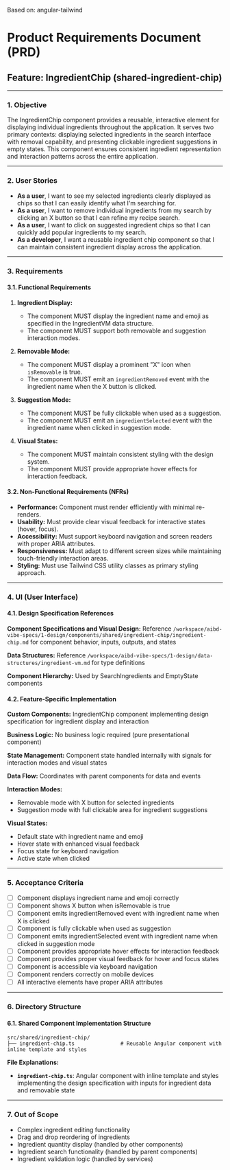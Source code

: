Based on: angular-tailwind

# Product Requirements Document (PRD)

## Feature: IngredientChip (shared-ingredient-chip)

---

### 1. Objective

The IngredientChip component provides a reusable, interactive element for displaying individual ingredients throughout the application. It serves two primary contexts: displaying selected ingredients in the search interface with removal capability, and presenting clickable ingredient suggestions in empty states. This component ensures consistent ingredient representation and interaction patterns across the entire application.

---

### 2. User Stories

- **As a user**, I want to see my selected ingredients clearly displayed as chips so that I can easily identify what I'm searching for.
- **As a user**, I want to remove individual ingredients from my search by clicking an X button so that I can refine my recipe search.
- **As a user**, I want to click on suggested ingredient chips so that I can quickly add popular ingredients to my search.
- **As a developer**, I want a reusable ingredient chip component so that I can maintain consistent ingredient display across the application.

---

### 3. Requirements

#### 3.1. Functional Requirements

1. **Ingredient Display:**

   - The component MUST display the ingredient name and emoji as specified in the IngredientVM data structure.
   - The component MUST support both removable and suggestion interaction modes.

2. **Removable Mode:**

   - The component MUST display a prominent "X" icon when `isRemovable` is true.
   - The component MUST emit an `ingredientRemoved` event with the ingredient name when the X button is clicked.

3. **Suggestion Mode:**

   - The component MUST be fully clickable when used as a suggestion.
   - The component MUST emit an `ingredientSelected` event with the ingredient name when clicked in suggestion mode.

4. **Visual States:**
   - The component MUST maintain consistent styling with the design system.
   - The component MUST provide appropriate hover effects for interaction feedback.

#### 3.2. Non-Functional Requirements (NFRs)

- **Performance:** Component must render efficiently with minimal re-renders.
- **Usability:** Must provide clear visual feedback for interactive states (hover, focus).
- **Accessibility:** Must support keyboard navigation and screen readers with proper ARIA attributes.
- **Responsiveness:** Must adapt to different screen sizes while maintaining touch-friendly interaction areas.
- **Styling:** Must use Tailwind CSS utility classes as primary styling approach.

---

### 4. UI (User Interface)

#### 4.1. Design Specification References

**Component Specifications and Visual Design:** Reference `/workspace/aibd-vibe-specs/1-design/components/shared/ingredient-chip/ingredient-chip.md` for component behavior, inputs, outputs, and states

**Data Structures:** Reference `/workspace/aibd-vibe-specs/1-design/data-structures/ingredient-vm.md` for type definitions

**Component Hierarchy:** Used by SearchIngredients and EmptyState components

#### 4.2. Feature-Specific Implementation

**Custom Components:** IngredientChip component implementing design specification for ingredient display and interaction

**Business Logic:** No business logic required (pure presentational component)

**State Management:** Component state handled internally with signals for interaction modes and visual states

**Data Flow:** Coordinates with parent components for data and events

**Interaction Modes:**

- Removable mode with X button for selected ingredients
- Suggestion mode with full clickable area for ingredient suggestions

**Visual States:**

- Default state with ingredient name and emoji
- Hover state with enhanced visual feedback
- Focus state for keyboard navigation
- Active state when clicked

---

### 5. Acceptance Criteria

- [ ] Component displays ingredient name and emoji correctly
- [ ] Component shows X button when isRemovable is true
- [ ] Component emits ingredientRemoved event with ingredient name when X is clicked
- [ ] Component is fully clickable when used as suggestion
- [ ] Component emits ingredientSelected event with ingredient name when clicked in suggestion mode
- [ ] Component provides appropriate hover effects for interaction feedback
- [ ] Component provides proper visual feedback for hover and focus states
- [ ] Component is accessible via keyboard navigation
- [ ] Component renders correctly on mobile devices
- [ ] All interactive elements have proper ARIA attributes

---

### 6. Directory Structure

#### 6.1. Shared Component Implementation Structure

```
src/shared/ingredient-chip/
├── ingredient-chip.ts               # Reusable Angular component with inline template and styles

```

**File Explanations:**

- **`ingredient-chip.ts`**: Angular component with inline template and styles implementing the design specification with inputs for ingredient data and removable state

---

### 7. Out of Scope

- Complex ingredient editing functionality
- Drag and drop reordering of ingredients
- Ingredient quantity display (handled by other components)
- Ingredient search functionality (handled by parent components)
- Ingredient validation logic (handled by services)
